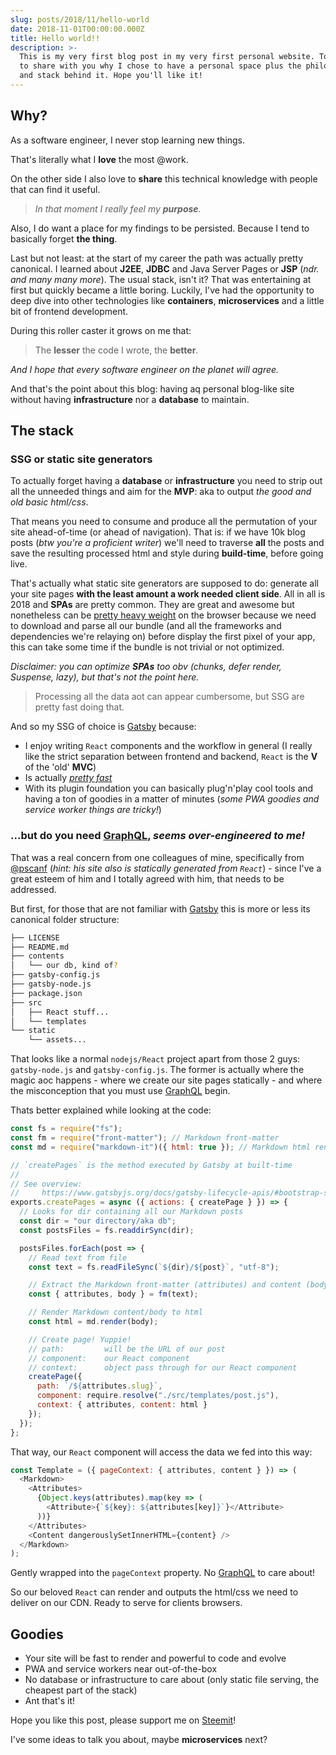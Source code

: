 ```yaml
---
slug: posts/2018/11/hello-world
date: 2018-11-01T00:00:00.000Z
title: Hello world!!
description: >-
  This is my very first blog post in my very first personal website. Today I want
  to share with you why I chose to have a personal space plus the philosophy
  and stack behind it. Hope you'll like it!
---
```


## Why?

As a software engineer, I never stop learning new things.

That's literally what I **love** the most @work.

On the other side I also love to **share** this technical knowledge with people
that can find it useful.

> _In that moment I really feel my **purpose**._

Also, I do want a place for my findings to be persisted. Because I tend to
basically forget **the thing**.

Last but not least: at the start of my career the path was actually pretty
canonical. I learned about **J2EE**, **JDBC** and Java Server Pages or **JSP**
(_ndr. and many many more_). The usual stack, isn't it? That was entertaining at
first but quickly became a little boring. Luckily, I've had the opportunity to
deep dive into other technologies like **containers**, **microservices** and a
little bit of frontend development.

During this roller caster it grows on me that:

> The **lesser** the code I wrote, the **better**.

_And I hope that every software engineer on the planet will agree._

And that's the point about this blog: having aq personal blog-like site without
having **infrastructure** nor a **database** to maintain.

## The stack

### SSG or static site generators

To actually forget having a **database** or **infrastructure** you need to strip
out all the unneeded things and aim for the **MVP**: aka to output _the good and
old basic html/css_.

That means you need to consume and produce all the permutation of your site
ahead-of-time (or ahead of navigation). That is: if we have 10k blog posts (_btw
you're a proficient writer_) we'll need to traverse **all** the posts and save
the resulting processed html and style during **build-time**, before going live.

That's actually what static site generators are supposed to do: generate all
your site pages **with the least amount a work needed client side**. All in all
is 2018 and **SPAs** are pretty common. They are great and awesome but
nonetheless can be
[pretty heavy weight](https://medium.com/@addyosmani/the-cost-of-javascript-in-2018-7d8950fbb5d4)
on the browser because we need to download and parse all our bundle (and all the
frameworks and dependencies we're relaying on) before display the first pixel of
your app, this can take some time if the bundle is not trivial or not optimized.

_Disclaimer: you can optimize **SPAs** too obv (chunks, defer render, Suspense,
lazy), but that's not the point here._

> Processing all the data aot can appear cumbersome, but SSG are pretty fast
> doing that.

And so my SSG of choice is [Gatsby](https://www.gatsbyjs.org/) because:

- I enjoy writing `React` components and the workflow in general (I really like
  the strict separation between frontend and backend, `React` is the **V** of the
  'old' **MVC**)
- Is actually [_pretty fast_](https://twitter.com/kylemathews/status/1015048920987136000)
- With its plugin foundation you can basically plug'n'play cool tools and having
  a ton of goodies in a matter of minutes (_some PWA goodies and service worker
  things are tricky!_)

### ...but do you need [GraphQL](https://graphql.org/), _seems over-engineered to me!_

That was a real concern from one colleagues of mine, specifically from [@pscanf](https://pscanf.com/)
(_hint: his site also is statically generated from `React`_) - since I've a
great esteem of him and I totally agreed with him, that needs to be addressed.

But first, for those that are not familiar with [Gatsby](https://www.gatsbyjs.org/)
this is more or less its canonical folder structure:

```bash
├── LICENSE
├── README.md
├── contents
│   └── our db, kind of?
├── gatsby-config.js
├── gatsby-node.js
├── package.json
├── src
│   ├── React stuff...
│   └── templates
└── static
    └── assets...
```

That looks like a normal `nodejs/React` project apart from those 2 guys:
`gatsby-node.js` and `gatsby-config.js`. The former is actually where the magic
aoc happens - where we create our site pages statically - and where the
misconception that you must use [GraphQL](https://graphql.org/) begin.

Thats better explained while looking at the code:

```javascript
const fs = require("fs");
const fm = require("front-matter"); // Markdown front-matter
const md = require("markdown-it")({ html: true }); // Markdown html renderer

// `createPages` is the method executed by Gatsby at built-time
//
// See overview:
//     https://www.gatsbyjs.org/docs/gatsby-lifecycle-apis/#bootstrap-sequence
exports.createPages = async ({ actions: { createPage } }) => {
  // Looks for dir containing all our Markdown posts
  const dir = "our directory/aka db";
  const postsFiles = fs.readdirSync(dir);

  postsFiles.forEach(post => {
    // Read text from file
    const text = fs.readFileSync(`${dir}/${post}`, "utf-8");

    // Extract the Markdown front-matter (attributes) and content (body)
    const { attributes, body } = fm(text);

    // Render Markdown content/body to html
    const html = md.render(body);

    // Create page! Yuppie!
    // path:         will be the URL of our post
    // component:    our React component
    // context:      object pass through for our React component
    createPage({
      path: `/${attributes.slug}`,
      component: require.resolve("./src/templates/post.js"),
      context: { attributes, content: html }
    });
  });
};
```

That way, our `React` component will access the data we fed into this way:

```javascript
const Template = ({ pageContext: { attributes, content } }) => (
  <Markdown>
    <Attributes>
      {Object.keys(attributes).map(key => (
        <Attribute>{`${key}: ${attributes[key]}`}</Attribute>
      ))}
    </Attributes>
    <Content dangerouslySetInnerHTML={content} />
  </Markdown>
);
```

Gently wrapped into the `pageContext` property. No [GraphQL](https://graphql.org/)
to care about!

So our beloved `React` can render and outputs the html/css we need to deliver on
our CDN. Ready to serve for clients browsers.

## Goodies

- Your site will be fast to render and powerful to code and evolve
- PWA and service workers near out-of-the-box
- No database or infrastructure to care about (only static file serving, the cheapest part of the stack)
- Ant that's it!

Hope you like this post, please support me on [Steemit](https://steemit.com/@nitroin)!

I've some ideas to talk you about, maybe **microservices** next?
